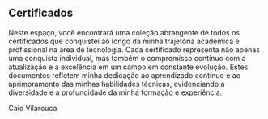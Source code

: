 <h2>Certificados</h2>
<p>Neste espaço, você encontrará uma coleção abrangente de todos os certificados que conquistei ao longo da minha trajetória acadêmica e profissional na área de tecnologia. Cada certificado representa não apenas uma conquista individual, mas também o compromisso contínuo com a atualização e a excelência em um campo em constante evolução. Estes documentos refletem minha dedicação ao aprendizado contínuo e ao aprimoramento das minhas habilidades técnicas, evidenciando a diversidade e a profundidade da minha formação e experiência.</p>
<p>Caio Vilarouca</p>
